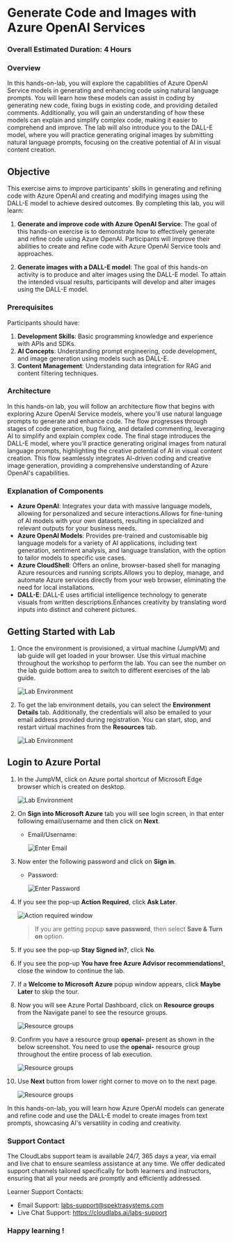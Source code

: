 # Generate Code and Images with Azure OpenAI Services

### Overall Estimated Duration: 4 Hours
### Overview

In this hands-on-lab, you will explore the capabilities of Azure OpenAI Service models in generating and enhancing code using natural language prompts. You will learn how these models can assist in coding by generating new code, fixing bugs in existing code, and providing detailed comments. Additionally, you will gain an understanding of how these models can explain and simplify complex code, making it easier to comprehend and improve. The lab will also introduce you to the DALL-E model, where you will practice generating original images by submitting natural language prompts, focusing on the creative potential of AI in visual content creation.

## Objective 

This exercise aims to improve participants' skills in generating and refining code with Azure OpenAI and creating and modifying images using the DALL-E model to achieve desired outcomes. By completing this lab, you will learn:

1. **Generate and improve code with Azure OpenAI Service**: The goal of this hands-on exercise is to demonstrate how to effectively generate and refine code using Azure OpenAI. Participants will improve their abilities to create and refine code with Azure OpenAI Service tools and approaches.

2. **Generate images with a DALL-E model**: The goal of this hands-on activity is to produce and alter images using the DALL-E model. To attain the intended visual results, participants will develop and alter images using the DALL-E model.

### Prerequisites
Participants should have:

1. **Development Skills**: Basic programming knowledge and experience with APIs and SDKs.
2. **AI Concepts**: Understanding prompt engineering, code development, and image generation using models such as DALL-E.
3. **Content Management**: Understanding data integration for RAG and content filtering techniques.
   
### Architecture

In this hands-on lab, you will follow an architecture flow that begins with exploring Azure OpenAI Service models, where you'll use natural language prompts to generate and enhance code. The flow progresses through stages of code generation, bug fixing, and detailed commenting, leveraging AI to simplify and explain complex code. The final stage introduces the DALL-E model, where you'll practice generating original images from natural language prompts, highlighting the creative potential of AI in visual content creation. This flow seamlessly integrates AI-driven coding and creative image generation, providing a comprehensive understanding of Azure OpenAI's capabilities.

### Explanation of Components

- **Azure OpenAI**: Integrates your data with massive language models, allowing for personalized and secure interactions.Allows for fine-tuning of AI models with your own datasets, resulting in specialized and relevant outputs for your business needs.
- **Azure OpenAI Models**: Provides pre-trained and customisable big language models for a variety of AI applications, including text generation, sentiment analysis, and language translation, with the option to tailor models to specific use cases.
- **Azure CloudShell**: Offers an online, browser-based shell for managing Azure resources and running scripts.Allows you to deploy, manage, and automate Azure services directly from your web browser, eliminating the need for local installations.
- **DALL-E**: DALL-E uses artificial intelligence technology to generate visuals from written descriptions.Enhances creativity by translating word inputs into distinct and coherent pictures.

## Getting Started with Lab

1. Once the environment is provisioned, a virtual machine (JumpVM) and lab guide will get loaded in your browser. Use this virtual machine throughout the workshop to perform the lab. You can see the number on the lab guide bottom area to switch to different exercises of the lab guide.

   ![](../media/getting-started1.png "Lab Environment")
   
1. To get the lab environment details, you can select the **Environment Details** tab. Additionally, the credentials will also be emailed to your email address provided during registration. You can start, stop, and restart virtual machines from the **Resources** tab.

   ![](../media/envdetails.png "Lab Environment")

## Login to Azure Portal
1. In the JumpVM, click on Azure portal shortcut of Microsoft Edge browser which is created on desktop.

   ![](../media/azureportal_icon1.png "Lab Environment")
   
1. On **Sign into Microsoft Azure** tab you will see login screen, in that enter following email/username and then click on **Next**. 
   * Email/Username: <inject key="AzureAdUserEmail"></inject>
   
     ![](../media/image7.png "Enter Email")
     
1. Now enter the following password and click on **Sign in**.
   * Password: <inject key="AzureAdUserPassword"></inject>
   
     ![](../media/image8.png "Enter Password")
     
1. If you see the pop-up **Action Required**, click **Ask Later**.

     ![](../media/asklater.png "Action required window")
     
    > If you are getting popup **save password**, then select **Save & Turn on** option.
       
1. If you see the pop-up **Stay Signed in?**, click **No**.

1. If you see the pop-up **You have free Azure Advisor recommendations!**, close the window to continue the lab.

1. If a **Welcome to Microsoft Azure** popup window appears, click **Maybe Later** to skip the tour.

1. Now you will see Azure Portal Dashboard, click on **Resource groups** from the Navigate panel to see the resource groups.

     ![](../media/select-rg.png "Resource groups")

1. Confirm you have a resource group **openai-<inject key="Deployment-id" enableCopy="false"/>** present as shown in the below screenshot. You need to use the **openai-<inject key="Deployment-id" enableCopy="false"/>** resource group throughout the entire process of lab execution.

     ![](../media/rg.png "Resource groups")
   
1. Use **Next** button from lower right corner to move on to the next page.

   ![](../media/next1.png "Resource groups")

In this hands-on-lab, you will learn how Azure OpenAI models can generate and refine code and use the DALL-E model to create images from text prompts, showcasing AI's versatility in coding and creativity.

### Support Contact
 
The CloudLabs support team is available 24/7, 365 days a year, via email and live chat to ensure seamless assistance at any time. We offer dedicated support channels tailored specifically for both learners and instructors, ensuring that all your needs are promptly and efficiently addressed.

Learner Support Contacts:

- Email Support: labs-support@spektrasystems.com
- Live Chat Support: https://cloudlabs.ai/labs-support

### Happy learning !
